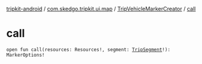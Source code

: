 [tripkit-android](../../index.md) / [com.skedgo.tripkit.ui.map](../index.md) / [TripVehicleMarkerCreator](index.md) / [call](./call.md)

# call

`open fun call(resources: Resources!, segment: `[`TripSegment`](../../com.skedgo.tripkit.routing/-trip-segment/index.md)`!): MarkerOptions!`